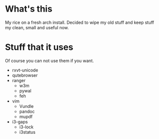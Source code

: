 # What's this
My rice on a fresh arch install. Decided to wipe my old stuff and keep stuff my clean, small and useful now.

# Stuff that it uses
Of course you can not use them if you want.
- rxvt-unicode
- qutebrowser
- ranger
  - w3m
  - pywal
  - feh
- vim
  - Vundle
  - pandoc
  - mupdf
- i3-gaps
  - i3-lock
  - i3status

